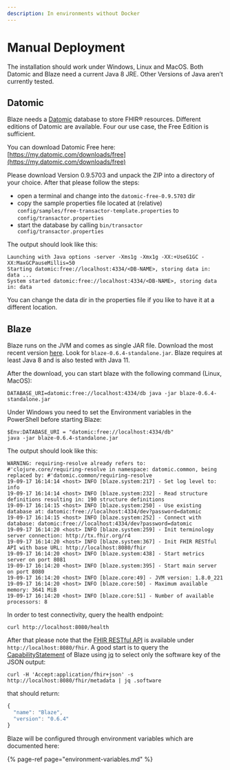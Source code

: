 ```yaml
---
description: In environments without Docker
---
```


# Manual Deployment

The installation should work under Windows, Linux and MacOS. Both Datomic and Blaze need a current Java 8 JRE. Other Versions of Java aren’t currently tested.

## Datomic

Blaze needs a [Datomic](https://www.datomic.com/) database to store FHIR® resources. Different editions of Datomic are available. Four our use case, the Free Edition is sufficient.

You can download Datomic Free here: [https://my.datomic.com/downloads/free](https://my.datomic.com/downloads/free)

Please download Version 0.9.5703 and unpack the ZIP into a directory of your choice. After that please follow the steps:

* open a terminal and change into the `datomic-free-0.9.5703` dir
* copy the sample properties file located at \(relative\) `config/samples/free-transactor-template.properties` to `config/transactor.properties`
* start the database by calling `bin/transactor config/transactor.properties`

The output should look like this:

```text
Launching with Java options -server -Xms1g -Xmx1g -XX:+UseG1GC -XX:MaxGCPauseMillis=50
Starting datomic:free://localhost:4334/<DB-NAME>, storing data in: data ...
System started datomic:free://localhost:4334/<DB-NAME>, storing data in: data
```

You can change the data dir in the properties file if you like to have it at a different location.

## Blaze

Blaze runs on the JVM and comes as single JAR file. Download the most recent version [here](https://github.com/life-research/blaze/releases/tag/v0.6.4). Look for `blaze-0.6.4-standalone.jar`. Blaze requires at least Java 8 and is also tested with Java 11.

After the download, you can start blaze with the following command \(Linux, MacOS\):

```text
DATABASE_URI=datomic:free://localhost:4334/db java -jar blaze-0.6.4-standalone.jar
```

Under Windows you need to set the Environment variables in the PowerShell before starting Blaze:

```text
$Env:DATABASE_URI = "datomic:free://localhost:4334/db"
java -jar blaze-0.6.4-standalone.jar
```

The output should look like this:

```text
WARNING: requiring-resolve already refers to: #'clojure.core/requiring-resolve in namespace: datomic.common, being replaced by: #'datomic.common/requiring-resolve
19-09-17 16:14:14 <host> INFO [blaze.system:217] - Set log level to: info
19-09-17 16:14:14 <host> INFO [blaze.system:232] - Read structure definitions resulting in: 190 structure definitions
19-09-17 16:14:15 <host> INFO [blaze.system:250] - Use existing database at: datomic:free://localhost:4334/dev?password=datomic
19-09-17 16:14:15 <host> INFO [blaze.system:252] - Connect with database: datomic:free://localhost:4334/dev?password=datomic
19-09-17 16:14:20 <host> INFO [blaze.system:259] - Init terminology server connection: http://tx.fhir.org/r4
19-09-17 16:14:20 <host> INFO [blaze.system:367] - Init FHIR RESTful API with base URL: http://localhost:8080/fhir
19-09-17 16:14:20 <host> INFO [blaze.system:438] - Start metrics server on port 8081
19-09-17 16:14:20 <host> INFO [blaze.system:395] - Start main server on port 8080
19-09-17 16:14:20 <host> INFO [blaze.core:49] - JVM version: 1.8.0_221
19-09-17 16:14:20 <host> INFO [blaze.core:50] - Maximum available memory: 3641 MiB
19-09-17 16:14:20 <host> INFO [blaze.core:51] - Number of available processors: 8
```

In order to test connectivity, query the health endpoint:

```text
curl http://localhost:8080/health
```

After that please note that the [FHIR RESTful API](https://www.hl7.org/fhir/http.html) is available under `http://localhost:8080/fhir`. A good start is to query the [CapabilityStatement](https://www.hl7.org/fhir/capabilitystatement.html) of Blaze using [jq](https://stedolan.github.io/jq/) to select only the software key of the JSON output:

```text
curl -H 'Accept:application/fhir+json' -s http://localhost:8080/fhir/metadata | jq .software
```

that should return:

```javascript
{
  "name": "Blaze",
  "version": "0.6.4"
}
```

Blaze will be configured through environment variables which are documented here:

{% page-ref page="environment-variables.md" %}

